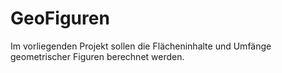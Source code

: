 # GeoFiguren
Im vorliegenden Projekt sollen die Flächeninhalte und Umfänge geometrischer Figuren
berechnet werden. 
